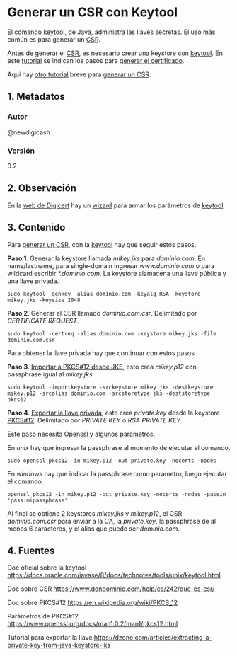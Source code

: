 # Generar un CSR con Keytool
El comando [keytool][urlKeytool], de Java, administra las llaves secretas. 
El uso más común es para generar un [CSR][urlCSR].

Antes de generar el [CSR][urlCSR], es necesario crear una keystore con [keytool][urlKeytool]. 
En este [tutorial][urlDigicert] se indican los pasos para [generar el certificado][urlDigicert]. 

Aquí hay [otro tutorial][urlGlobalSign] breve para [generar un CSR][urlGlobalSign].

## 1. Metadatos

### Autor
@newdigicash
### Versión
0.2

## 2. Observación

En la [web de Digicert][urlDigicert] hay un [wizard][urlDigicert] para armar los parámetros de [keytool][urlKeytool].

## 3. Contenido 
Para [generar un CSR][urlDigicert], con la [keytool][urlKeytool] hay que seguir estos pasos.

**Paso 1**. Generar la keystore llamada _mikey.jks_ para _dominio.com_. 
En name/lastname, para single-domain ingresar _www\.dominio\.com_ o 
para wildcard escribir _\*.dominio\.com_. La keystore alamacena una llave 
pública y una llave privada.

~~~
sudo keytool -genkey -alias dominio.com -keyalg RSA -keystore mikey.jks -keysize 2048
~~~

**Paso 2**. Generar el CSR llamado _dominio.com.csr_. Delimitado por *CERTIFICATE REQUEST*.

~~~
sudo keytool -certreq -alias dominio.com -keystore mikey.jks -file dominio.com.csr
~~~

Para obtener la llave privada hay que continuar con estos pasos.

**Paso 3**. [Importar a PKCS#12 desde JKS][urlExportarCert], esto crea _mikey.p12_ 
con passphrase igual al _mikey.jks_
~~~
sudo keytool -importkeystore -srckeystore mikey.jks -destkeystore mikey.p12 -srcalias dominio.com -srcstoretype jks -deststoretype pkcs12
~~~

**Paso 4**. [Exportar la llave privada][urlTutoExportKey], esto crea _private.key_ 
desde la keystore [PKCS#12][urlP12Params]. Delimitado por *PRIVATE KEY* o *RSA PRIVATE KEY*.

Este paso necesita [Openssl][urlOpenssl] y [algunos parámetros][urlP12Params]. 

En _unix_ hay que ingresar la passphrase al momento de ejecutar el comando.

~~~
sudo openssl pkcs12 -in mikey.p12 -out private.key -nocerts -nodes
~~~

En _windows_ hay que indicar la passphrase como parámetro, luego ejecutar el comando.
~~~
openssl pkcs12 -in mikey.p12 -out private.key -nocerts -nodes -passin 'pass:mipassphrase'
~~~

Al final se obtiene 2 keystores _mikey.jks_ y _mikey.p12_, el CSR _dominio.com.csr_ 
para enviar a la CA, la _private.key_, la passphrase de al menos 6 caracteres, 
y el alias que puede ser _dominio.com_.

## 4. Fuentes
Doc oficial sobre la keytool <https://docs.oracle.com/javase/8/docs/technotes/tools/unix/keytool.html>

Doc sobre CSR <https://www.dondominio.com/help/es/242/que-es-csr/>

Doc sobre PKCS#12 <https://en.wikipedia.org/wiki/PKCS_12>

Parámetros de PKCS#12 <https://www.openssl.org/docs/man1.0.2/man1/pkcs12.html>

Tutorial para exportar la llave <https://dzone.com/articles/extracting-a-private-key-from-java-keystore-jks>

[//]: # (referencias citadas)
[urlKeytool]: https://docs.oracle.com/javase/8/docs/technotes/tools/unix/keytool.html
[urlCSR]: https://www.dondominio.com/help/es/242/que-es-csr/
[urlDigicert]: https://www.digicert.com/kb/csr-ssl-installation/tomcat-keytool.htm
[urlGlobalSign]: https://support.globalsign.com/digital-certificates/digital-certificate-installation/java-keytool-generate-csr
[urlExportarCert]: https://www.calazan.com/how-to-convert-a-java-keystore-jks-to-pem-format
[urlOpenssl]: https://www.openssl.org
[urlP12Params]: https://www.openssl.org/docs/man1.0.2/man1/pkcs12.html
[urlTutoExportKey]: https://dzone.com/articles/extracting-a-private-key-from-java-keystore-jks
